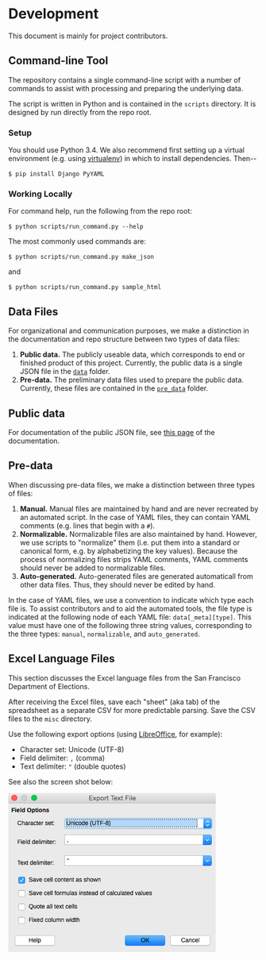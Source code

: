 # Development

This document is mainly for project contributors.


## Command-line Tool

The repository contains a single command-line script with a number of
commands to assist with processing and preparing the underlying data.

The script is written in Python and is contained in the `scripts`
directory.  It is designed by run directly from the repo root.


### Setup

You should use Python 3.4.  We also recommend first setting up a virtual
environment (e.g. using [virtualenv][virtualenv]) in which to install
dependencies.  Then--

    $ pip install Django PyYAML


### Working Locally

For command help, run the following from the repo root:

    $ python scripts/run_command.py --help

The most commonly used commands are:

    $ python scripts/run_command.py make_json

and

    $ python scripts/run_command.py sample_html


## Data Files

For organizational and communication purposes, we make a distinction in the
documentation and repo structure between two types of data files:

1. **Public data.**  The publicly useable data, which corresponds to end
   or finished product of this project.  Currently, the public data is a
   single JSON file in the [`data`](data) folder.
2. **Pre-data.**  The preliminary data files used to prepare the public data.
   Currently, these files are contained in the [`pre_data`](pre_data) folder.


## Public data

For documentation of the public JSON file, see [this page][public_data]
of the documentation.


## Pre-data

When discussing pre-data files, we make a distinction between three types
of files:

1. **Manual.**  Manual files are maintained by hand and are never
   recreated by an automated script.  In the case of YAML files, they can
   contain YAML comments (e.g. lines that begin with a `#`).
2. **Normalizable.**  Normalizable files are also maintained by hand.
   However, we use scripts to "normalize" them (i.e. put them into a
   standard or canonical form, e.g. by alphabetizing the key values).
   Because the process of normalizing files strips YAML comments, YAML
   comments should never be added to normalizable files.
3. **Auto-generated.**  Auto-generated files are generated automaticall
   from other data files.  Thus, they should never be edited by hand.

In the case of YAML files, we use a convention to indicate which type
each file is.  To assist contributors and to aid the automated tools, the
file type is indicated at the following node of each YAML file:
`data[_meta][type]`.  This value must have one of the following three
string values, corresponding to the three types: `manual`, `normalizable`,
and `auto_generated`.


## Excel Language Files

This section discusses the Excel language files from the San Francisco
Department of Elections.

After receiving the Excel files, save each "sheet" (aka tab) of the
spreadsheet as a separate CSV for more predictable parsing.
Save the CSV files to the `misc` directory.

Use the following export options (using [LibreOffice][libre_office],
for example):

* Character set: Unicode (UTF-8)
* Field delimiter: `,` (comma)
* Text delimiter: `"` (double quotes)

See also the screen shot below:

![](images/excel_to_csv.png "Options to Export Excel to CSV")


[public_data]: develop.md
[libre_office]: http://www.libreoffice.org/
[virtualenv]: https://pypi.python.org/pypi/virtualenv/
